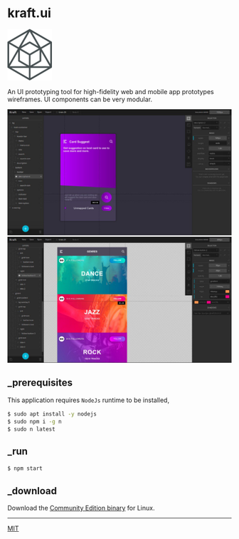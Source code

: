 # kraft.ui

<p align="left">
  <img src="logo@ori.png" width="100">
</p>

An UI prototyping tool for high-fidelity web and mobile app prototypes wireframes. UI components can be very modular.

<p align="left">
  <img src="Screenshot_1.jpeg" width="auto">
  <img src="Screenshot_2.jpeg" width="auto">
</p>


## _prerequisites

This application requires `NodeJs` runtime to be installed,

```bash
$ sudo apt install -y nodejs
$ sudo npm i -g n
$ sudo n latest
```

## _run

```bash
$ npm start
```

## _download

Download the [Community Edition binary](https://github.com/loouislow81/kraft.ui/releases/tag/4.6.22) for Linux.

---

[MIT](https://github.com/loouislow81/kraft.ui/blob/master/LICENSE)
